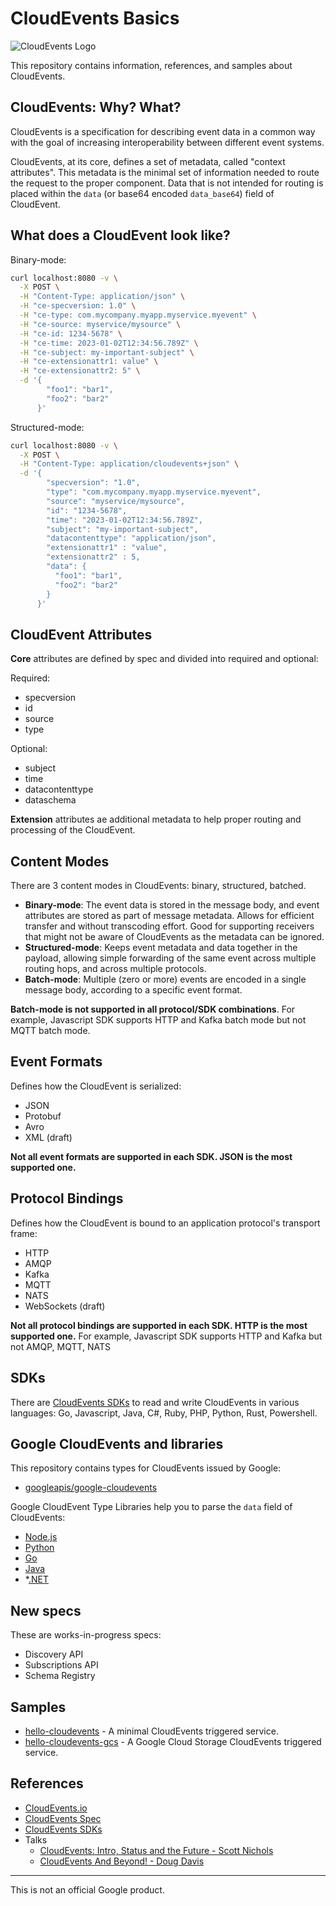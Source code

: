 # CloudEvents Basics

![CloudEvents Logo](https://avatars.githubusercontent.com/u/32076828?s=200&v=4)

This repository contains information, references, and samples about CloudEvents.

## CloudEvents: Why? What?

CloudEvents is a specification for describing event data in a common way with
the goal of increasing interoperability between different event systems.

CloudEvents, at its core, defines a set of metadata, called "context
attributes". This metadata is the minimal set of information needed to route the
request to the proper component. Data that is not intended for routing is placed
within the `data` (or base64 encoded `data_base64`) field of CloudEvent.

## What does a CloudEvent look like?

Binary-mode:

```sh
curl localhost:8080 -v \
  -X POST \
  -H "Content-Type: application/json" \
  -H "ce-specversion: 1.0" \
  -H "ce-type: com.mycompany.myapp.myservice.myevent" \
  -H "ce-source: myservice/mysource" \
  -H "ce-id: 1234-5678" \
  -H "ce-time: 2023-01-02T12:34:56.789Z" \
  -H "ce-subject: my-important-subject" \
  -H "ce-extensionattr1: value" \
  -H "ce-extensionattr2: 5" \
  -d '{
        "foo1": "bar1",
        "foo2": "bar2"
      }'
```

Structured-mode:

```sh
curl localhost:8080 -v \
  -X POST \
  -H "Content-Type: application/cloudevents+json" \
  -d '{
        "specversion": "1.0",
        "type": "com.mycompany.myapp.myservice.myevent",
        "source": "myservice/mysource",
        "id": "1234-5678",
        "time": "2023-01-02T12:34:56.789Z",
        "subject": "my-important-subject",
        "datacontenttype": "application/json",
        "extensionattr1" : "value",
        "extensionattr2" : 5,
        "data": {
          "foo1": "bar1",
          "foo2": "bar2"
        }
      }'
```

## CloudEvent Attributes

**Core** attributes are defined by spec and divided into required and optional:

Required:

* specversion
* id
* source
* type

Optional:

* subject
* time
* datacontenttype
* dataschema

**Extension** attributes ae additional metadata to help proper routing and
processing of the CloudEvent.

## Content Modes

There are 3 content modes in CloudEvents: binary, structured, batched.

* **Binary-mode**: The event data is stored in the message body, and event
  attributes are stored as part of message metadata. Allows for efficient
  transfer and without transcoding effort. Good for supporting receivers that
  might not be aware of CloudEvents as the metadata can be ignored.
* **Structured-mode**: Keeps event metadata and data together in the payload,
  allowing simple forwarding of the same event across multiple routing hops, and
  across multiple protocols.
* **Batch-mode**: Multiple (zero or more) events are encoded in a single message
  body, according to a specific event format.

**Batch-mode is not supported in all protocol/SDK combinations**. For example,
Javascript SDK supports HTTP and Kafka batch mode but not MQTT batch mode.

## Event Formats

Defines how the CloudEvent is serialized:

* JSON
* Protobuf
* Avro
* XML (draft)

**Not all event formats are supported in each SDK. JSON is the most supported one.**

## Protocol Bindings

Defines how the CloudEvent is bound to an application protocol's transport frame:

* HTTP
* AMQP
* Kafka
* MQTT
* NATS
* WebSockets (draft)

**Not all protocol bindings are supported in each SDK. HTTP is the most
supported one.** For example, Javascript SDK supports HTTP and Kafka but not
AMQP, MQTT, NATS

## SDKs

There are [CloudEvents SDKs](https://github.com/cloudevents/) to read and write
CloudEvents in various languages: Go, Javascript, Java, C#, Ruby, PHP, Python,
Rust, Powershell.

## Google CloudEvents and libraries

This repository contains types for CloudEvents issued by Google:

* [googleapis/google-cloudevents](https://github.com/googleapis/google-cloudevents)

Google CloudEvent Type Libraries help you to parse the `data` field of
CloudEvents:

* [Node.js](https://github.com/googleapis/google-cloudevents-nodejs)
* [Python](https://github.com/googleapis/google-cloudevents-python)
* [Go](https://github.com/googleapis/google-cloudevents-go)
* [Java](https://github.com/googleapis/google-cloudevents-java)
* *[.NET](https://github.com/googleapis/google-cloudevents-dotnet)

## New specs

These are works-in-progress specs:

* Discovery API
* Subscriptions API
* Schema Registry

## Samples

* [hello-cloudevents](./hello-cloudevents/) - A minimal CloudEvents triggered
  service.
* [hello-cloudevents-gcs](./hello-cloudevents-gcs/) - A Google Cloud Storage
  CloudEvents triggered service.

## References

* [CloudEvents.io](https://cloudevents.io/)
* [CloudEvents Spec](https://github.com/cloudevents/spec)
* [CloudEvents SDKs](https://github.com/cloudevents/)
* Talks
  * [CloudEvents: Intro, Status and the Future - Scott Nichols](https://youtu.be/m1sT-BuA9WU)
  * [CloudEvents And Beyond! - Doug Davis](https://youtu.be/bJTUttZr-Ck)

-------

This is not an official Google product.
